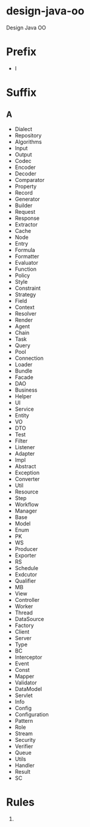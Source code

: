 # design-java-oo
Design Java OO

# Prefix
- I


# Suffix
## A
- Dialect
- Repository
- Algorithms
- Input
- Output
- Codec
- Encoder
- Decoder
- Comparator
- Property
- Record
- Generator
- Builder
- Request
- Response
- Extractor
- Cache
- Node
- Entry
- Formula
- Formatter
- Evaluator
- Function
- Policy
- Style
- Constraint
- Strategy
- Field
- Context
- Resolver
- Render
- Agent
- Chain
- Task
- Query
- Pool
- Connection
- Loader
- Bundle
- Facade
- DAO
- Business
- Helper
- UI
- Service
- Entity
- VO
- DTO
- Test
- Filter
- Listener
- Adapter
- Impl
- Abstract
- Exception
- Converter
- Util
- Resource
- Step
- Workflow
- Manager
- Base
- Model
- Enum
- PK
- WS
- Producer
- Exporter
- RS
- Schedule
- Exdcutor
- Qualifier
- MB
- View
- Controller
- Worker
- Thread
- DataSource
- Factory
- Client
- Server
- Type
- BC
- Interceptor
- Event
- Const
- Mapper
- Validator
- DataModel
- Servlet
- Info
- Config
- Configuration
- Pattern
- Role
- Stream
- Security
- Verifier
- Queue
- Utils
- Handler
- Result
- SC

# Rules
1. 
 

